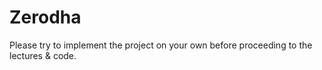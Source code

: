 # Zerodha
Please try to implement the project on your own before proceeding to the lectures &amp; code.